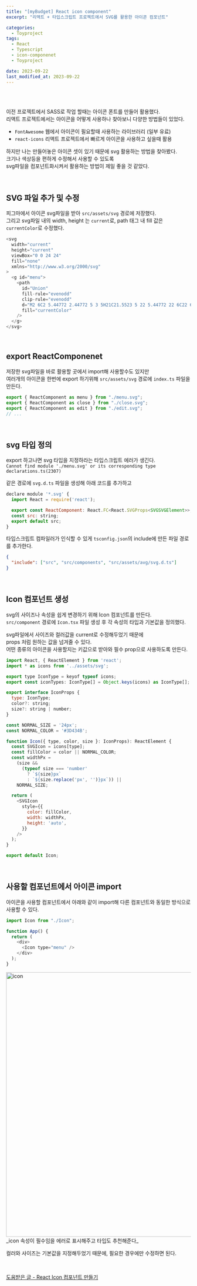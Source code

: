```yaml
---
title: "[myBudget] React icon component"
excerpt: "리액트 + 타입스크립트 프로젝트에서 SVG를 활용한 아이콘 컴포넌트"

categories:
  - Toyproject
tags:
  - React
  - Typescript
  - icon-componenet
  - Toyproject

date: 2023-09-22
last_modified_at: 2023-09-22
---
```


<br>
<br>

이전 프로젝트에서 SASS로 작업 할때는 아이콘 폰트를 만들어 활용했다.  
리액트 프로젝트에서는 아이콘을 어떻게 사용하나 찾아보니 다양한 방법들이 있었다.

- `FontAwesome` 웹에서 아이콘이 필요할때 사용하는 라이브러리 (일부 유료)
- `react-icons` 리액트 프로젝트에서 빠르게 아이콘을 사용하고 싶을때 활용

하지만 나는 만들어놓은 아이콘 셋이 있기 때문에 svg 활용하는 방법을 찾아봤다.  
크기나 색상등을 편하게 수정해서 사용할 수 있도록  
svg파일을 컴포넌트화시켜서 활용하는 방법이 제일 좋을 것 같았다.

<br>

## SVG 파일 추가 및 수정

피그마에서 아이콘 svg파일을 받아 `src/assets/svg` 경로에 저장했다.  
그리고 svg파일 내의 width, height 는 `current`로, path 태그 내 fill 값은 `currentColor`로 수정했다.

```javascript
<svg
  width="current"
  height="current"
  viewBox="0 0 24 24"
  fill="none"
  xmlns="http://www.w3.org/2000/svg"
>
  <g id="menu">
    <path
      id="Union"
      fill-rule="evenodd"
      clip-rule="evenodd"
      d="M2 6C2 5.44772 2.44772 5 3 5H21C21.5523 5 22 5.44772 22 6C22 6.55228 21.5523 7 21 7H3C2.44772 7 2 6.55228 2 6ZM2 12C2 11.4477 2.44772 11 3 11H21C21.5523 11 22 11.4477 22 12C22 12.5523 21.5523 13 21 13H3C2.44772 13 2 12.5523 2 12ZM3 17C2.44772 17 2 17.4477 2 18C2 18.5523 2.44772 19 3 19H21C21.5523 19 22 18.5523 22 18C22 17.4477 21.5523 17 21 17H3Z"
      fill="currentColor"
    />
  </g>
</svg>
```

<br>

## export ReactComponenet

저장한 svg파일을 바로 활용할 곳에서 import해 사용할수도 있지만  
여러개의 아이콘을 한번에 export 하기위해 `src/assets/svg` 경로에 `index.ts` 파일을 만든다.

```javascript
export { ReactComponent as menu } from "./menu.svg";
export { ReactComponent as close } from "./close.svg";
export { ReactComponent as edit } from "./edit.svg";
// ...
```

<br>

## svg 타입 정의

export 하고나면 svg 타입을 지정하라는 타입스크립트 에러가 생긴다.  
`Cannot find module './menu.svg' or its corresponding type declarations.ts(2307)`

같은 경로에 `svg.d.ts` 파일을 생성해 아래 코드를 추가하고

```javascript
declare module '*.svg' {
  import React = require('react');

  export const ReactComponent: React.FC<React.SVGProps<SVGSVGElement>>;
  const src: string;
  export default src;
}
```

타입스크립트 컴파일러가 인식할 수 있게 `tsconfig.json`의 include에 만든 파일 경로를 추가한다.

```json
{
  "include": ["src", "src/components", "src/assets/avg/svg.d.ts"]
}
```

<br>

## Icon 컴포넌트 생성

svg의 사이즈나 속성을 쉽게 변경하기 위해 Icon 컴포넌트를 만든다.  
`src/component` 경로에 `Icon.tsx` 파일 생성 후 각 속성의 타입과 기본값을 정의했다.

svg파일에서 사이즈와 컬러값을 current로 수정해두었기 때문에  
props 처럼 원하는 값을 넘겨줄 수 있다.  
어떤 종류의 아이콘을 사용할지는 키값으로 받아와 필수 prop으로 사용하도록 만든다.

```javascript
import React, { ReactElement } from 'react';
import * as icons from '../assets/svg';

export type IconType = keyof typeof icons;
export const iconTypes: IconType[] = Object.keys(icons) as IconType[];

export interface IconProps {
  type: IconType;
  color?: string;
  size?: string | number;
}

const NORMAL_SIZE = '24px';
const NORMAL_COLOR = '#3D434B';

function Icon({ type, color, size }: IconProps): ReactElement {
  const SVGIcon = icons[type];
  const fillColor = color || NORMAL_COLOR;
  const widthPx =
    (size &&
      (typeof size === 'number'
        ? `${size}px`
        : `${size.replace('px', '')}px`)) ||
    NORMAL_SIZE;

  return (
    <SVGIcon
      style={{
        color: fillColor,
        width: widthPx,
        height: 'auto',
      }}
    />
  );
}

export default Icon;

```

<br>

## 사용할 컴포넌트에서 아이콘 import

아이콘을 사용할 컴포넌트에서 아래와 같이 import해 다른 컴포넌트와 동일한 방식으로 사용할 수 있다.

```javascript
import Icon from "./Icon";

function App() {
  return (
    <div>
      <Icon type="menu" />
    </div>
  );
}
```

<img width="719" alt="icon" src="https://github.com/yojessie/my-budget/assets/81657811/ac39343d-1d50-470f-a2ae-bb28d58a661d">
_icon 속성이 필수임을 에러로 표시해주고 타입도 추천해준다_

컬러와 사이즈는 기본값을 지정해두었기 때문에, 필요한 경우에만 수정하면 된다.

<br>

[도움받은 글 - React Icon 컴포넌트 만들기](https://velog.io/@heelieben/React-Icon-%EC%BB%B4%ED%8F%AC%EB%84%8C%ED%8A%B8-%EB%A7%8C%EB%93%A4%EA%B8%B0-with-SVG-stroke-%EC%9D%B4%EB%AF%B8%EC%A7%80%EC%BB%B4%ED%8F%AC%EB%84%8C%ED%8A%B8-%EB%8F%99%EC%A0%81%EC%9C%BC%EB%A1%9C-%EA%B0%80%EC%A0%B8%EC%98%A4%EA%B8%B0)
